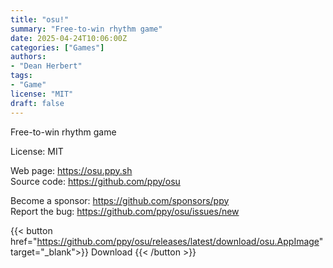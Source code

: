 ```yaml
---
title: "osu!"
summary: "Free-to-win rhythm game"
date: 2025-04-24T10:06:00Z
categories: ["Games"]
authors:
- "Dean Herbert"
tags: 
- "Game"
license: "MIT"
draft: false
---
```


Free-to-win rhythm game

License: MIT

Web page: <https://osu.ppy.sh>  
Source code: <https://github.com/ppy/osu>

Become a sponsor: <https://github.com/sponsors/ppy>  
Report the bug: <https://github.com/ppy/osu/issues/new>  

{{< button href="https://github.com/ppy/osu/releases/latest/download/osu.AppImage" target="_blank">}}
Download
{{< /button >}}
